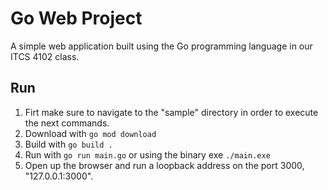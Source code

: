 # Go Web Project
A simple web application built using the Go programming language in our ITCS 4102 class.

## Run
1. Firt make sure to navigate to the "sample" directory in order to execute the next commands. 
2. Download with `go mod download`
3. Build with `go build .`
4. Run with `go run main.go` or using the binary exe `./main.exe`
5. Open up the browser and run a loopback address on the port 3000, "127.0.0.1:3000".  

 